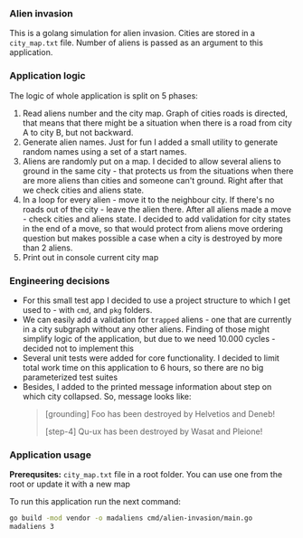 ### Alien invasion
This is a golang simulation for alien invasion.
Cities are stored in a `city_map.txt` file. Number of aliens is passed as an argument to this application.

### Application logic
The logic of whole application is split on 5 phases:
1. Read aliens number and the city map. Graph of cities roads is directed, that means that there might be a situation when
there is a road from city A to city B, but not backward.
2. Generate alien names. Just for fun I added a small utility to generate random names using a set of a start names.
3. Aliens are randomly put on a map. I decided to allow several aliens to ground in the same city - that protects 
us from the situations when there are more aliens than cities and someone can't ground. Right after that we check 
cities and aliens state. 
4. In a loop for every alien - move it to the neighbour city. If there's no roads out of the city - leave the alien there.
After all aliens made a move - check cities and aliens state. I decided to add validation for city states in the end of a move,
so that would protect from aliens move ordering question but makes possible a case when a city is destroyed by more than 2 aliens.
5. Print out in console current city map

### Engineering decisions
- For this small test app I decided to use a project structure to which I get used to  -  with `cmd`, and `pkg` folders.
- We can easily add a validation for `trapped` aliens - one that are currently in a city subgraph without any other aliens.
Finding of those might simplify logic of the application, but due to we need 10.000 cycles - decided not to implement this
- Several unit tests were added for core functionality. I decided to limit total work time on this application to 6 hours, so 
there are no big parameterized test suites
- Besides, I added to the printed message information about step on which city collapsed. So, message looks like: 
  > [grounding] Foo has been destroyed by Helvetios and Deneb!
  > 
  > [step-4] Qu-ux has been destroyed by Wasat and Pleione!


### Application usage
**Prerequsites:** `city_map.txt` file in a root folder. You can use one from the root or update it with a new map 

To run this application run the next command:
```bash
go build -mod vendor -o madaliens cmd/alien-invasion/main.go
madaliens 3
```
